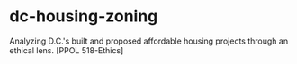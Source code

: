# dc-housing-zoning
Analyzing D.C.'s built and proposed affordable housing projects through an ethical lens. [PPOL 518-Ethics]
